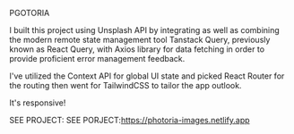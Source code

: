 
PGOTORIA 

I built this project using Unsplash API by integrating as well as combining the modern remote state management tool Tanstack Query, previously known as React Query, with Axios library for data fetching in order to provide proficient error management feedback.

I've utilized the Context API for global UI state and picked React Router for the routing then went for TailwindCSS to tailor the app outlook.

It's responsive!


SEE PROJECT: SEE PORJECT:https://photoria-images.netlify.app
